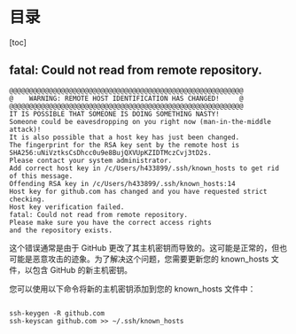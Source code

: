 # 目录
[toc]

## fatal: Could not read from remote repository.

```git
@@@@@@@@@@@@@@@@@@@@@@@@@@@@@@@@@@@@@@@@@@@@@@@@@@@@@@@@@@@
@    WARNING: REMOTE HOST IDENTIFICATION HAS CHANGED!     @
@@@@@@@@@@@@@@@@@@@@@@@@@@@@@@@@@@@@@@@@@@@@@@@@@@@@@@@@@@@
IT IS POSSIBLE THAT SOMEONE IS DOING SOMETHING NASTY!
Someone could be eavesdropping on you right now (man-in-the-middle attack)!
It is also possible that a host key has just been changed.
The fingerprint for the RSA key sent by the remote host is
SHA256:uNiVztksCsDhcc0u9e8BujQXVUpKZIDTMczCvj3tD2s.
Please contact your system administrator.
Add correct host key in /c/Users/h433899/.ssh/known_hosts to get rid of this message.
Offending RSA key in /c/Users/h433899/.ssh/known_hosts:14
Host key for github.com has changed and you have requested strict checking.
Host key verification failed.
fatal: Could not read from remote repository.
Please make sure you have the correct access rights
and the repository exists.
```


这个错误通常是由于 GitHub 更改了其主机密钥而导致的。这可能是正常的，但也可能是恶意攻击的迹象。为了解决这个问题，您需要更新您的 known_hosts 文件，以包含 GitHub 的新主机密钥。

您可以使用以下命令将新的主机密钥添加到您的 known_hosts 文件中：
```shell

ssh-keygen -R github.com
ssh-keyscan github.com >> ~/.ssh/known_hosts

```

